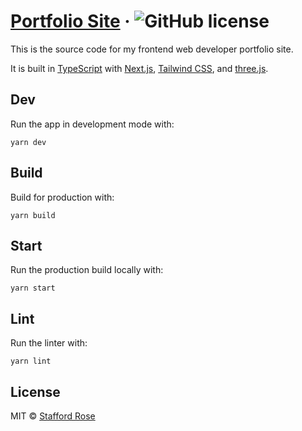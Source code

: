 # [Portfolio Site](https://staffordrose.com) &middot; ![GitHub license](https://img.shields.io/badge/license-MIT-blue.svg)

This is the source code for my frontend web developer portfolio site.

It is built in [TypeScript](https://www.typescriptlang.org/) with [Next.js](https://nextjs.org/), [Tailwind CSS](https://tailwindcss.com/), and [three.js](https://threejs.org/).

## Dev

Run the app in development mode with:

```
yarn dev
```

## Build

Build for production with:

```
yarn build
```

## Start

Run the production build locally with:

```
yarn start
```

## Lint

Run the linter with:

```
yarn lint
```

## License

MIT © [Stafford Rose](https://github.com/staffordrose)
